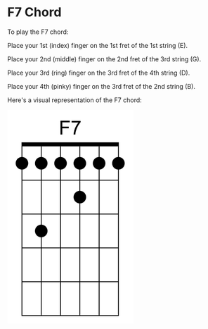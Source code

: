 # F7 Chord

To play the F7 chord:

Place your 1st (index) finger on the 1st fret of the 1st string (E).

Place your 2nd (middle) finger on the 2nd fret of the 3rd string (G).

Place your 3rd (ring) finger on the 3rd fret of the 4th string (D).

Place your 4th (pinky) finger on the 3rd fret of the 2nd string (B).

Here's a visual representation of the F7 chord:

![F7 Chord](https://github.com/Gson44/guitarLessonReadmen/blob/main/F7.png?raw=true)
